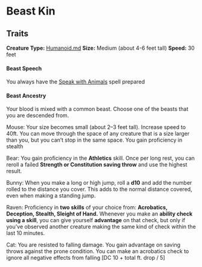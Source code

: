 # Beast Kin

## Traits

**Creature Type:** [Humanoid.md](../Creature%20types/Humanoid.md)
**Size:** Medium (about 4-6 feet tall)
**Speed:** 30 feet


#### Beast Speech
You always have the [Speak with Animals](https://www.dndbeyond.com/spells/2619059-speak-with-animals) spell prepared

#### Beast Ancestry
Your blood is mixed with a common beast. Choose one of the beasts that you are descended from.

Mouse:
Your size becomes small (about 2–3 feet tall).
Increase speed to 40ft.
You can move through the space of any creature that is a size larger than you, but you can’t stop in the same space.
You gain proficiency in stealth

Bear:
You gain proficiency in the **Athletics** skill.
Once per long rest, you can reroll a failed **Strength or Constitution saving throw** and use the highest result.

Bunny:
When you make a long or high jump, roll a **d10** and add the number rolled to the distance you cover. This adds to the normal distance covered, even when making a standing jump.

Raven:
Proficiency in **two skills** of your choice from: **Acrobatics, Deception, Stealth, Sleight of Hand.**
Whenever you make an **ability check using a skill**, you can give yourself **advantage** on that check, but only if you’ve observed another creature making the same kind of check within the last 10 minutes.

Cat:
You are resisted to falling damage.
You gain advantage on saving throws against the prone condition.
You can make an acrobatics check to ignore all negative effects from falling [DC 10 + total ft. drop / 5]

